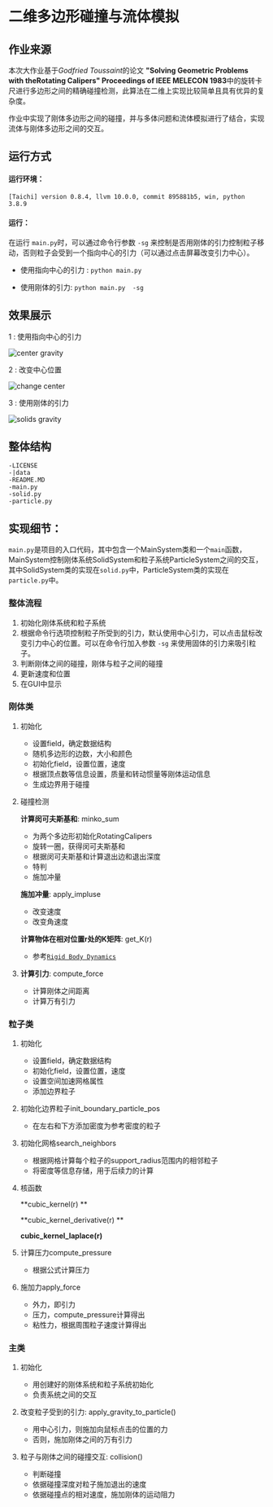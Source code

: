 # 二维多边形碰撞与流体模拟
## 作业来源
本次大作业基于*Godfried Toussaint*的论文 **"Solving Geometric Problems with theRotating Calipers" Proceedings of IEEE MELECON 1983**中的旋转卡尺进行多边形之间的精确碰撞检测，此算法在二维上实现比较简单且具有优异的复杂度。

作业中实现了刚体多边形之间的碰撞，并与多体问题和流体模拟进行了结合，实现流体与刚体多边形之间的交互。

## 运行方式
#### 运行环境：
`[Taichi] version 0.8.4, llvm 10.0.0, commit 895881b5, win, python 3.8.9`

#### 运行：
在运行 `main.py`时，可以通过命令行参数 `-sg` 来控制是否用刚体的引力控制粒子移动，否则粒子会受到一个指向中心的引力（可以通过点击屏幕改变引力中心）。

- 使用指向中心的引力 :
`python main.py`

- 使用刚体的引力:
`python main.py  -sg`


## 效果展示
1 : 使用指向中心的引力 

![center gravity](./data/center_gravity.gif)

2 : 改变中心位置

![change center](./data/change_center.gif)

3 : 使用刚体的引力

![solids gravity](./data/solids_gravity.gif)

## 整体结构
```
-LICENSE
-|data
-README.MD
-main.py
-solid.py
-particle.py
```

## 实现细节：
`main.py`是项目的入口代码，其中包含一个MainSystem类和一个`main`函数，MainSystem控制刚体系统SolidSystem和粒子系统ParticleSystem之间的交互，其中SolidSystem类的实现在`solid.py`中，ParticleSystem类的实现在`particle.py`中。

### 整体流程
1. 初始化刚体系统和粒子系统
3. 根据命令行选项控制粒子所受到的引力，默认使用中心引力，可以点击鼠标改变引力中心的位置。可以在命令行加入参数 `-sg` 来使用固体的引力来吸引粒子。
3. 判断刚体之间的碰撞，刚体与粒子之间的碰撞
4. 更新速度和位置
5. 在GUI中显示

### 刚体类
1. 初始化
   
   - 设置field，确定数据结构
   - 随机多边形的边数，大小和颜色
   - 初始化field，设置位置，速度
   - 根据顶点数等信息设置，质量和转动惯量等刚体运动信息
   - 生成边界用于碰撞
   
2. 碰撞检测

   **计算闵可夫斯基和**: minko_sum

    - 为两个多边形初始化RotatingCalipers
    - 旋转一圈，获得闵可夫斯基和
    - 根据闵可夫斯基和计算退出边和退出深度
    - 特判
    - 施加冲量

   **施加冲量**: apply_impluse

    - 改变速度
    - 改变角速度

   **计算物体在相对位置r处的K矩阵**: get_K(r)

   * 参考[`Rigid Body Dynamics`](https://graphics.pixar.com/pbm2001/pdf/notesg.pdf)

3. **计算引力**: compute_force

    - 计算刚体之间距离
    - 计算万有引力

### 粒子类

1. 初始化

   - 设置field，确定数据结构
   - 初始化field，设置位置，速度
   - 设置空间加速网格属性
   - 添加边界粒子
   
2. 初始化边界粒子init_boundary_particle_pos

   * 在左右和下方添加密度为参考密度的粒子

3. 初始化网格search_neighbors

   * 根据网格计算每个粒子的support_radius范围内的相邻粒子
   * 将密度等信息存储，用于后续力的计算

4. 核函数

   **cubic_kernel(r) **

   **cubic_kernel_derivative(r) **

   **cubic_kernel_laplace(r)**

5. 计算压力compute_pressure

   * 根据公式计算压力

6. 施加力apply_force

   * 外力，即引力
   * 压力，compute_pressure计算得出
   * 粘性力，根据周围粒子速度计算得出

### 主类

1. 初始化

   - 用创建好的刚体系统和粒子系统初始化
   - 负责系统之间的交互
2. 改变粒子受到的引力: apply_gravity_to_particle()
   * 用中心引力，则施加向鼠标点击的位置的力
   * 否则，施加刚体之间的万有引力
3. 粒子与刚体之间的碰撞交互: collision()
   * 判断碰撞
   * 依据碰撞深度对粒子施加退出的速度
   * 依据碰撞点的相对速度，施加刚体的运动阻力

